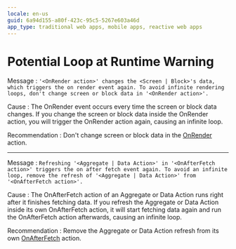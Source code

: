```yaml
---
locale: en-us
guid: 6a94d155-a80f-423c-95c5-5267e603a46d
app_type: traditional web apps, mobile apps, reactive web apps
---
```


# Potential Loop at Runtime Warning

<a id="helpid-30144"></a>

Message
:   `'<OnRender action>' changes the <Screen | Block>'s data, which triggers the on render event again. To avoid infinite rendering loops, don't change screen or block data in '<OnRender action>'.`

Cause
:   The OnRender event occurs every time the screen or block data changes. If you change the screen or block data inside the OnRender action, you will trigger the OnRender action again, causing an infinite loop.

Recommendation
:   Don't change screen or block data in the [OnRender](<../../../develop/logic/screen-block-lifecycle-events.md#on-render>) action.

---

<a id="helpid-30145"></a>

Message
:   `Refreshing '<Aggregate | Data Action>' in '<OnAfterFetch action>' triggers the on after fetch event again. To avoid an infinite loop, remove the refresh of '<Aggregate | Data Action>' from '<OnAfterFetch action>'.`

Cause
:   The OnAfterFetch action of an Aggregate or Data Action runs right after it finishes fetching data. If you refresh the Aggregate or Data Action inside its own OnAfterFetch action, it will start fetching data again and run the OnAfterFetch action afterwards, causing an infinite loop.

Recommendation
:   Remove the Aggregate or Data Action refresh from its own [OnAfterFetch](<../../../develop/logic/screen-block-lifecycle-events.md#on-after-fetch>) action.
